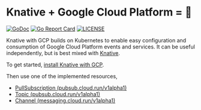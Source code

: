 # Knative + Google Cloud Platform = 🚀

[![GoDoc](https://godoc.org/github.com/google/knative-gcp?status.svg)](https://godoc.org/github.com/google/knative-gcp)
[![Go Report Card](https://goreportcard.com/badge/google/knative-gcp)](https://goreportcard.com/report/google/knative-gcp)
[![LICENSE](https://img.shields.io/github/license/google/knative-gcp.svg)](https://github.com/google/knative-gcp/blob/master/LICENSE)

Knative with GCP builds on Kubernetes to enable easy configuration and
consumption of Google Cloud Platform events and services. It can be useful
independently, but is best mixed with [Knative](https://knative.dev).

To get started, [install Knative with GCP](./docs/install/README.md).

Then use one of the implemented resources,

- [PullSubscription (pubsub.cloud.run/v1alpha1)](docs/pullsubscription/README.md)
- [Topic (pubsub.cloud.run/v1alpha1)](docs/topic/README.md)
- [Channel (messaging.cloud.run/v1alpha1)](docs/channel/README.md)
